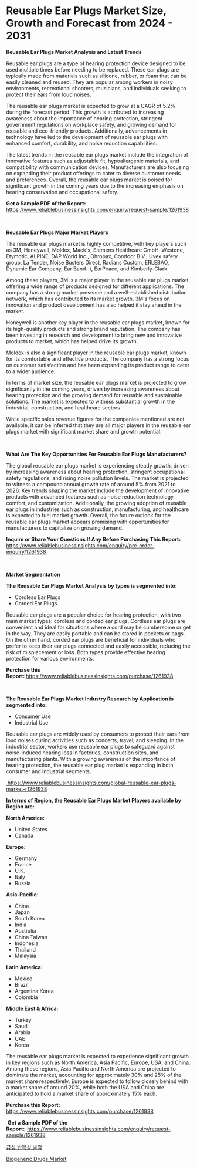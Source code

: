 <p><h1>Reusable Ear Plugs Market Size, Growth and Forecast from 2024 - 2031</h1></p><p><strong>Reusable Ear Plugs Market Analysis and Latest Trends</strong></p>
<p><p>Reusable ear plugs are a type of hearing protection device designed to be used multiple times before needing to be replaced. These ear plugs are typically made from materials such as silicone, rubber, or foam that can be easily cleaned and reused. They are popular among workers in noisy environments, recreational shooters, musicians, and individuals seeking to protect their ears from loud noises.</p><p>The reusable ear plugs market is expected to grow at a CAGR of 5.2% during the forecast period. This growth is attributed to increasing awareness about the importance of hearing protection, stringent government regulations on workplace safety, and growing demand for reusable and eco-friendly products. Additionally, advancements in technology have led to the development of reusable ear plugs with enhanced comfort, durability, and noise reduction capabilities.</p><p>The latest trends in the reusable ear plugs market include the integration of innovative features such as adjustable fit, hypoallergenic materials, and compatibility with communication devices. Manufacturers are also focusing on expanding their product offerings to cater to diverse customer needs and preferences. Overall, the reusable ear plugs market is poised for significant growth in the coming years due to the increasing emphasis on hearing conservation and occupational safety.</p></p>
<p><strong>Get a Sample PDF of the Report:&nbsp;</strong> <a href="https://www.reliablebusinessinsights.com/enquiry/request-sample/1261938">https://www.reliablebusinessinsights.com/enquiry/request-sample/1261938</a></p>
<p>&nbsp;</p>
<p><strong>Reusable Ear Plugs Major Market Players</strong></p>
<p><p>The reusable ear plugs market is highly competitive, with key players such as 3M, Honeywell, Moldex, Mack's, Siemens Healthcare GmbH, Westone, Etymotic, ALPINE, DAP World Inc., Ohropax, Comfoor B.V., Uvex safety group, La Tender, Noise Busters Direct, Radians Custom, ERLEBAO, Dynamic Ear Company, Ear Band-It, EarPeace, and Kimberly-Clark.</p><p>Among these players, 3M is a major player in the reusable ear plugs market, offering a wide range of products designed for different applications. The company has a strong market presence and a well-established distribution network, which has contributed to its market growth. 3M's focus on innovation and product development has also helped it stay ahead in the market.</p><p>Honeywell is another key player in the reusable ear plugs market, known for its high-quality products and strong brand reputation. The company has been investing in research and development to bring new and innovative products to market, which has helped drive its growth.</p><p>Moldex is also a significant player in the reusable ear plugs market, known for its comfortable and effective products. The company has a strong focus on customer satisfaction and has been expanding its product range to cater to a wider audience.</p><p>In terms of market size, the reusable ear plugs market is projected to grow significantly in the coming years, driven by increasing awareness about hearing protection and the growing demand for reusable and sustainable solutions. The market is expected to witness substantial growth in the industrial, construction, and healthcare sectors.</p><p>While specific sales revenue figures for the companies mentioned are not available, it can be inferred that they are all major players in the reusable ear plugs market with significant market share and growth potential.</p></p>
<p>&nbsp;</p>
<p><strong>What Are The Key Opportunities For Reusable Ear Plugs Manufacturers?</strong></p>
<p><p>The global reusable ear plugs market is experiencing steady growth, driven by increasing awareness about hearing protection, stringent occupational safety regulations, and rising noise pollution levels. The market is projected to witness a compound annual growth rate of around 5% from 2021 to 2026. Key trends shaping the market include the development of innovative products with advanced features such as noise reduction technology, comfort, and customization. Additionally, the growing adoption of reusable ear plugs in industries such as construction, manufacturing, and healthcare is expected to fuel market growth. Overall, the future outlook for the reusable ear plugs market appears promising with opportunities for manufacturers to capitalize on growing demand.</p></p>
<p><strong>Inquire or Share Your Questions If Any Before Purchasing This Report:</strong> <a href="https://www.reliablebusinessinsights.com/enquiry/pre-order-enquiry/1261938">https://www.reliablebusinessinsights.com/enquiry/pre-order-enquiry/1261938</a></p>
<p>&nbsp;</p>
<p><strong>Market Segmentation</strong></p>
<p><strong>The Reusable Ear Plugs Market Analysis by types is segmented into:</strong></p>
<p><ul><li>Cordless Ear Plugs</li><li>Corded Ear Plugs</li></ul></p>
<p><p>Reusable ear plugs are a popular choice for hearing protection, with two main market types: cordless and corded ear plugs. Cordless ear plugs are convenient and ideal for situations where a cord may be cumbersome or get in the way. They are easily portable and can be stored in pockets or bags. On the other hand, corded ear plugs are beneficial for individuals who prefer to keep their ear plugs connected and easily accessible, reducing the risk of misplacement or loss. Both types provide effective hearing protection for various environments.</p></p>
<p><strong>Purchase this Report:&nbsp;</strong><a href="https://www.reliablebusinessinsights.com/purchase/1261938">https://www.reliablebusinessinsights.com/purchase/1261938</a></p>
<p>&nbsp;</p>
<p><strong>The Reusable Ear Plugs Market Industry Research by Application is segmented into:</strong></p>
<p><ul><li>Consumer Use</li><li>Industrial Use</li></ul></p>
<p><p>Reusable ear plugs are widely used by consumers to protect their ears from loud noises during activities such as concerts, travel, and sleeping. In the industrial sector, workers use reusable ear plugs to safeguard against noise-induced hearing loss in factories, construction sites, and manufacturing plants. With a growing awareness of the importance of hearing protection, the reusable ear plug market is expanding in both consumer and industrial segments.</p></p>
<p><a href="https://www.reliablebusinessinsights.com/global-reusable-ear-plugs-market-r1261938">&nbsp;https://www.reliablebusinessinsights.com/global-reusable-ear-plugs-market-r1261938</a></p>
<p><strong>In terms of Region, the Reusable Ear Plugs Market Players available by Region are:</strong></p>
<p>
    <p> <strong> North America: </strong>
        <ul>
            <li>United States</li>
            <li>Canada</li>
        </ul>
        </p> 
    <p> <strong> Europe: </strong>
        <ul>
            <li>Germany</li>
            <li>France</li>
            <li>U.K.</li>
            <li>Italy</li>
            <li>Russia</li>
        </ul>
        </p> 
    <p> <strong> Asia-Pacific: </strong>
        <ul>
            <li>China</li>
            <li>Japan</li>
            <li>South Korea</li>
            <li>India</li>
            <li>Australia</li>
            <li>China Taiwan</li>
            <li>Indonesia</li>
            <li>Thailand</li>
            <li>Malaysia</li>
        </ul>
        </p> 
    <p> <strong> Latin America: </strong>
        <ul>
            <li>Mexico</li>
            <li>Brazil</li>
            <li>Argentina Korea</li>
            <li>Colombia</li>
        </ul>
        </p> 
    <p> <strong> Middle East & Africa: </strong>
        <ul>
            <li>Turkey</li>
            <li>Saudi</li>
            <li>Arabia</li>
            <li>UAE</li>
            <li>Korea</li>
        </ul>
    </p>
    </p>
<p><p>The reusable ear plugs market is expected to experience significant growth in key regions such as North America, Asia Pacific, Europe, USA, and China. Among these regions, Asia Pacific and North America are projected to dominate the market, accounting for approximately 30% and 25% of the market share respectively. Europe is expected to follow closely behind with a market share of around 20%, while both the USA and China are anticipated to hold a market share of approximately 15% each.</p></p>
<p><strong>Purchase this Report: </strong><a href="https://www.reliablebusinessinsights.com/purchase/1261938">https://www.reliablebusinessinsights.com/purchase/1261938</a></p>
<p>&nbsp;<strong>Get a Sample PDF of the Report:&nbsp;&nbsp;</strong><a href="https://www.reliablebusinessinsights.com/enquiry/request-sample/1261938">https://www.reliablebusinessinsights.com/enquiry/request-sample/1261938</a></p>
<p><strong></strong></p>
<p><p><a href="https://github.com/laholand/Market-Research-Report-List-5/blob/main/645224311051.md">급성 반복성 발작</a></p><p><a href="https://issuu.com/reportprime-2/docs/biogeneric-drugs-market-size-2030.pptx">Biogeneric Drugs Market</a></p></p>